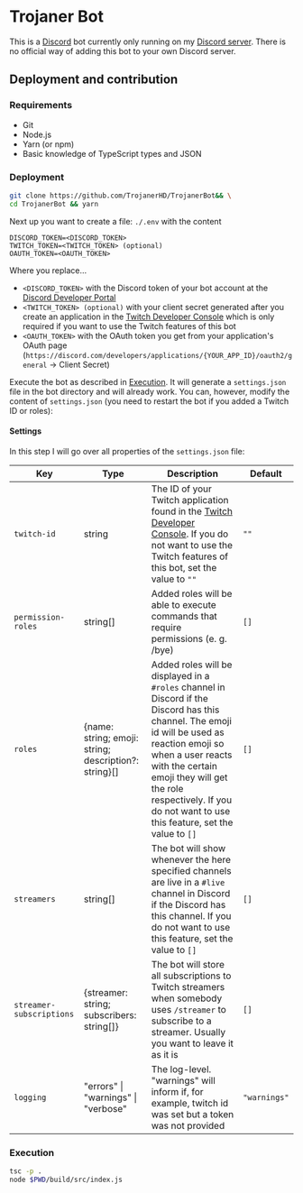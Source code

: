 # Trojaner Bot
This is a [Discord](https://discord.com) bot currently only running on my [Discord server](https://discord.gg/NdsmmwV). There is no official way of adding this bot to your own Discord server.

## Deployment and contribution
### Requirements
+ Git
+ Node.js
+ Yarn (or npm)
+ Basic knowledge of TypeScript types and JSON

### Deployment
```sh
git clone https://github.com/TrojanerHD/TrojanerBot&& \
cd TrojanerBot && yarn
```
Next up you want to create a file: `./.env` with the content
```
DISCORD_TOKEN=<DISCORD_TOKEN>
TWITCH_TOKEN=<TWITCH_TOKEN> (optional)
OAUTH_TOKEN=<OAUTH_TOKEN>
```
Where you replace…
- `<DISCORD_TOKEN>` with the Discord token of your bot account at the [Discord Developer Portal](https://discord.com/developers/applications)
- `<TWITCH_TOKEN> (optional)` with your client secret generated after you create an application in the [Twitch Developer Console](https://dev.twitch.tv/console/apps) which is only required if you want to use the Twitch features of this bot
- `<OAUTH_TOKEN>` with the OAuth token you get from your application's OAuth page (`https://discord.com/developers/applications/{YOUR_APP_ID}/oauth2/general` → Client Secret)

Execute the bot as described in [Execution](https://github.com/TrojanerHD/TrojanerBot/#Execution). It will generate a `settings.json` file in the bot directory and will already work. You can, however, modify the content of `settings.json` (you need to restart the bot if you added a Twitch ID or roles):
#### Settings
In this step I will go over all properties of the `settings.json` file:

Key | Type | Description | Default
--- | --- | --- | ---
`twitch-id` | string | The ID of your Twitch application found in the [Twitch Developer Console](https://dev.twitch.tv/console/apps). If you do not want to use the Twitch features of this bot, set the value to `""` | `""`
`permission-roles` | string[] | Added roles will be able to execute commands that require permissions (e. g. /bye) | `[]`
`roles` | {name: string; emoji: string; description?: string}[] | Added roles will be displayed in a `#roles` channel in Discord if the Discord has this channel. The emoji id will be used as reaction emoji so when a user reacts with the certain emoji they will get the role respectively. If you do not want to use this feature, set the value to `[]` | `[]`
`streamers` | string[] | The bot will show whenever the here specified channels are live in a `#live` channel in Discord if the Discord has this channel. If you do not want to use this feature, set the value to `[]` | `[]`
`streamer-subscriptions` | {streamer: string; subscribers: string[]} | The bot will store all subscriptions to Twitch streamers when somebody uses `/streamer` to subscribe to a streamer. Usually you want to leave it as it is | `[]`
`logging` | "errors" \| "warnings" \| "verbose" | The log-level. "warnings" will inform if, for example, twitch id was set but a token was not provided | `"warnings"`

### Execution
```sh
tsc -p .
node $PWD/build/src/index.js
```